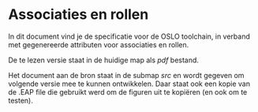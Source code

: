 # Associaties en rollen

In dit document vind je de specificatie voor de OSLO toolchain, in verband met gegenereerde attributen voor associaties en rollen.

De te lezen versie staat in de huidige map als *pdf* bestand.

Het document aan de bron staat in de submap *src* en wordt gegeven om volgende versie mee te kunnen ontwikkelen.
Daar staat ook een kopie van de .EAP file die gebruikt werd om de figuren uit te kopiëren (en ook om te testen).
